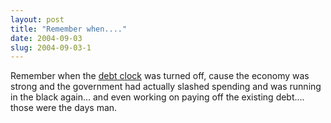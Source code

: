 ```yaml
---
layout: post
title: "Remember when...."
date: 2004-09-03
slug: 2004-09-03-1
---
```


Remember when the  [ debt clock](http://www.brillig.com/debt_clock/)  was turned off, cause  the economy was strong and the government had actually slashed spending and was running in the black again... and even working on paying off the existing debt.... those were the days man.
